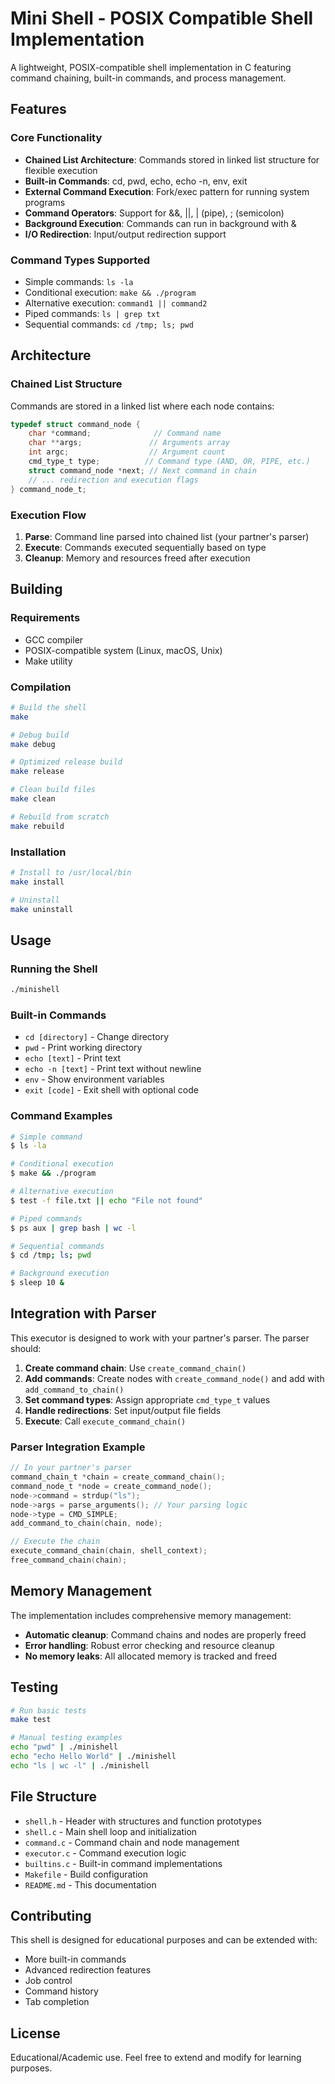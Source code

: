 # Mini Shell - POSIX Compatible Shell Implementation

A lightweight, POSIX-compatible shell implementation in C featuring command chaining, built-in commands, and process management.

## Features

### Core Functionality
- **Chained List Architecture**: Commands stored in linked list structure for flexible execution
- **Built-in Commands**: cd, pwd, echo, echo -n, env, exit
- **External Command Execution**: Fork/exec pattern for running system programs
- **Command Operators**: Support for &&, ||, | (pipe), ; (semicolon)
- **Background Execution**: Commands can run in background with &
- **I/O Redirection**: Input/output redirection support

### Command Types Supported
- Simple commands: `ls -la`
- Conditional execution: `make && ./program`
- Alternative execution: `command1 || command2`  
- Piped commands: `ls | grep txt`
- Sequential commands: `cd /tmp; ls; pwd`

## Architecture

### Chained List Structure
Commands are stored in a linked list where each node contains:
```c
typedef struct command_node {
    char *command;              // Command name
    char **args;               // Arguments array
    int argc;                  // Argument count
    cmd_type_t type;          // Command type (AND, OR, PIPE, etc.)
    struct command_node *next; // Next command in chain
    // ... redirection and execution flags
} command_node_t;
```

### Execution Flow
1. **Parse**: Command line parsed into chained list (your partner's parser)
2. **Execute**: Commands executed sequentially based on type
3. **Cleanup**: Memory and resources freed after execution

## Building

### Requirements
- GCC compiler
- POSIX-compatible system (Linux, macOS, Unix)
- Make utility

### Compilation
```bash
# Build the shell
make

# Debug build
make debug

# Optimized release build  
make release

# Clean build files
make clean

# Rebuild from scratch
make rebuild
```

### Installation
```bash
# Install to /usr/local/bin
make install

# Uninstall
make uninstall
```

## Usage

### Running the Shell
```bash
./minishell
```

### Built-in Commands
- `cd [directory]` - Change directory
- `pwd` - Print working directory  
- `echo [text]` - Print text
- `echo -n [text]` - Print text without newline
- `env` - Show environment variables
- `exit [code]` - Exit shell with optional code

### Command Examples
```bash
# Simple command
$ ls -la

# Conditional execution
$ make && ./program

# Alternative execution  
$ test -f file.txt || echo "File not found"

# Piped commands
$ ps aux | grep bash | wc -l

# Sequential commands
$ cd /tmp; ls; pwd

# Background execution
$ sleep 10 &
```

## Integration with Parser

This executor is designed to work with your partner's parser. The parser should:

1. **Create command chain**: Use `create_command_chain()`
2. **Add commands**: Create nodes with `create_command_node()` and add with `add_command_to_chain()`
3. **Set command types**: Assign appropriate `cmd_type_t` values
4. **Handle redirections**: Set input/output file fields
5. **Execute**: Call `execute_command_chain()`

### Parser Integration Example
```c
// In your partner's parser
command_chain_t *chain = create_command_chain();
command_node_t *node = create_command_node();
node->command = strdup("ls");
node->args = parse_arguments(); // Your parsing logic
node->type = CMD_SIMPLE;
add_command_to_chain(chain, node);

// Execute the chain
execute_command_chain(chain, shell_context);
free_command_chain(chain);
```

## Memory Management

The implementation includes comprehensive memory management:
- **Automatic cleanup**: Command chains and nodes are properly freed
- **Error handling**: Robust error checking and resource cleanup
- **No memory leaks**: All allocated memory is tracked and freed

## Testing

```bash
# Run basic tests
make test

# Manual testing examples
echo "pwd" | ./minishell
echo "echo Hello World" | ./minishell  
echo "ls | wc -l" | ./minishell
```

## File Structure

- `shell.h` - Header with structures and function prototypes
- `shell.c` - Main shell loop and initialization
- `command.c` - Command chain and node management
- `executor.c` - Command execution logic
- `builtins.c` - Built-in command implementations
- `Makefile` - Build configuration
- `README.md` - This documentation

## Contributing

This shell is designed for educational purposes and can be extended with:
- More built-in commands
- Advanced redirection features
- Job control
- Command history
- Tab completion

## License

Educational/Academic use. Feel free to extend and modify for learning purposes.